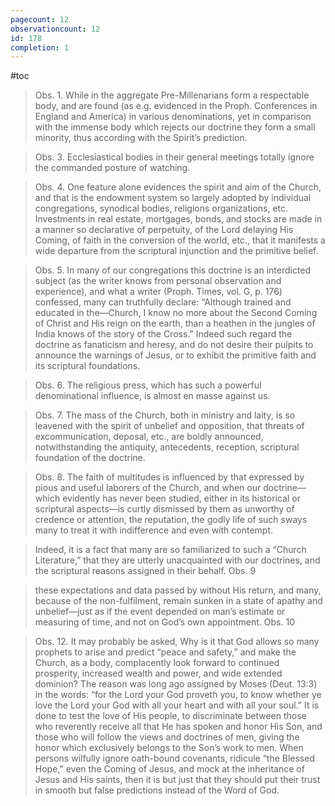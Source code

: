 ```yaml
---
pagecount: 12
observationcount: 12
id: 178
completion: 1
---
```

#toc

>Obs. 1. While in the aggregate Pre-Millenarians form a respectable body, and are found (as e.g. evidenced in the Proph. Conferences in England and America) in various denominations, yet in comparison with the immense body which rejects our doctrine they form a small minority, thus according with the Spirit’s prediction.

>Obs. 3. Ecclesiastical bodies in their general meetings totally ignore the commanded posture of watching.

>Obs. 4. One feature alone evidences the spirit and aim of the Church, and that is the endowment system so largely adopted by individual congregations, synodical bodies, religions organizations, etc. Investments in real estate, mortgages, bonds, and stocks are made in a manner so declarative of perpetuity, of the Lord delaying His Coming, of faith in the conversion of the world, etc., that it manifests a wide departure from the scriptural injunction and the primitive belief.

>Obs. 5. In many of our congregations this doctrine is an interdicted subject (as the writer knows from personal observation and experience), and what a writer (Proph. Times, vol. G, p. 176) confessed, many can truthfully declare: “Although trained and educated in the—Church, I know no more about the Second Coming of Christ and His reign on the earth, than a heathen in the jungles of India knows of the story of the Cross.” Indeed such regard the doctrine as fanaticism and heresy, and do not desire their pulpits to announce the warnings of Jesus, or to exhibit the primitive faith and its scriptural foundations.

>Obs. 6. The religious press, which has such a powerful denominational influence, is almost en masse against us.

>Obs. 7. The mass of the Church, both in ministry and laity, is so leavened with the spirit of unbelief and opposition, that threats of excommunication, deposal, etc., are boldly announced, notwithstanding the antiquity, antecedents, reception, scriptural foundation of the doctrine.

>Obs. 8. The faith of multitudes is influenced by that expressed by pious and useful laborers of the Church, and when our doctrine—which evidently has never been studied, either in its historical or scriptural aspects—is curtly dismissed by them as unworthy of credence or attention, the reputation, the godly life of such sways many to treat it with indifference and even with contempt.

>Indeed, it is a fact that many are so familiarized to such a “Church Literature,” that they are utterly unacquainted with our doctrines, and the scriptural reasons assigned in their behalf.
>Obs. 9

>these expectations and data passed by without His return, and many, because of the non-fulfilment, remain sunken in a state of apathy and unbelief—just as if the event depended on man’s estimate or measuring of time, and not on God’s own appointment.
>Obs. 10

>Obs. 12. It may probably be asked, Why is it that God allows so many prophets to arise and predict “peace and safety,” and make the Church, as a body, complacently look forward to continued prosperity, increased wealth and power, and wide extended dominion? The reason was long ago assigned by Moses (Deut. 13:3) in the words: “for the Lord your God proveth you, to know whether ye love the Lord your God with all your heart and with all your soul.” It is done to test the love of His people, to discriminate between those who reverently receive all that He has spoken and honor His Son, and those who will follow the views and doctrines of men, giving the honor which exclusively belongs to the Son’s work to men. When persons wilfully ignore oath-bound covenants, ridicule “the Blessed Hope,” even the Coming of Jesus, and mock at the inheritance of Jesus and His saints, then it is but just that they should put their trust in smooth but false predictions instead of the Word of God.



